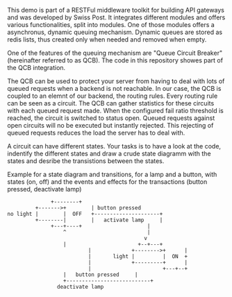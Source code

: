 This demo is part of a RESTFul middleware toolkit for building API gateways and was developed by Swiss Post. It integrates different modules and offers various functionalities, split into modules. One of those modules offers a asynchronus, dynamic queuing mechanism. Dynamic queues are stored as redis lists, thus created only when needed and removed when empty.

One of the features of the queuing mechanism are "Queue Circuit Breaker" (hereinafter referred to as QCB).
The code in this repository showes part of the QCB integration.

The QCB can be used to protect your server from having to deal with lots of queued requests when a backend is not reachable. In our case, the QCB is coupled to an elemnt of our backend, the routing rules. Every routing rule can be seen as a circuit. The QCB can gather statistics for these circuits with each queued request made. When the configured fail ratio threshold is reached, the circuit is switched to status open. Queued requests against open circuits will no be executed but instantly rejected. This rejecting of queued requests reduces the load the server has to deal with.

A circuit can have different states. Your tasks is to have a look at the code, indentify the different states and draw a crude state diagramm with the states and desribe the transistions between the states.

Example for a state diagram and transitions, for a lamp and a button, with states (on, off) and the events and effects for the transactions (button pressed, deactivate lamp)


        		  +--------+
        	 +------->+        | button pressed
	no light |        |  OFF   +---------------------+
       		 +--------|        |   activate lamp     |
        		  +---+----+                     |
        		      ^                          |
        		                                v
        		      |                       +--+---+
                     	      |             +-------->+      |      
                     	      |       light |         |  ON  +
                     	      |             +---------+      |                       
                     	      |                       +---+--+
		     	      |	  button pressed	 |
		     	      +---------------------------+
					deactivate lamp
